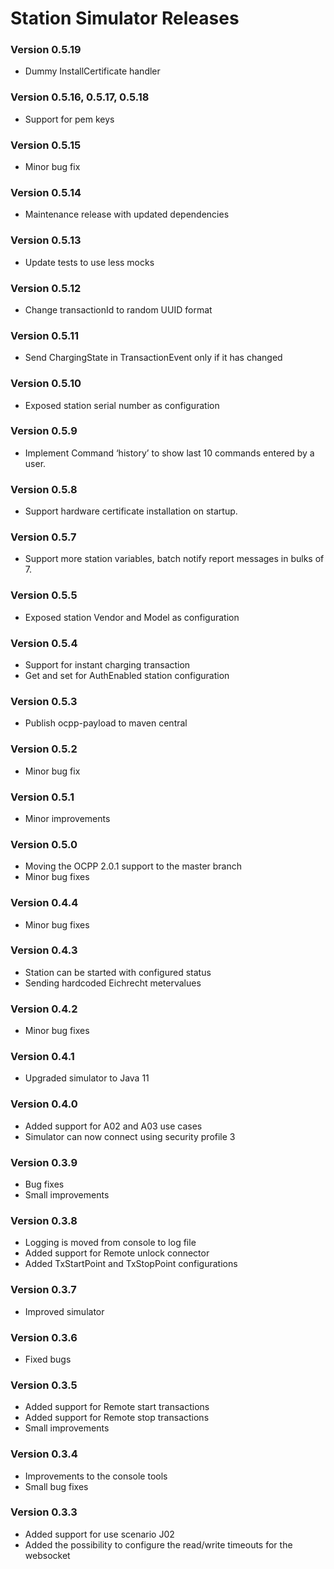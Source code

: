 # Station Simulator Releases #

### Version 0.5.19
- Dummy InstallCertificate handler

### Version 0.5.16, 0.5.17, 0.5.18
- Support for pem keys

### Version 0.5.15
- Minor bug fix

### Version 0.5.14
- Maintenance release with updated dependencies

### Version 0.5.13
- Update tests to use less mocks

### Version 0.5.12
- Change transactionId to random UUID format

### Version 0.5.11
- Send ChargingState in TransactionEvent only if it has changed 

### Version 0.5.10
- Exposed station serial number as configuration

### Version 0.5.9
- Implement Command ‘history’ to show last 10 commands entered by a user.

### Version 0.5.8

- Support hardware certificate installation on startup.

### Version 0.5.7

- Support more station variables, batch notify report messages in bulks of 7.

### Version 0.5.5

- Exposed station Vendor and Model as configuration

### Version 0.5.4

- Support for instant charging transaction
- Get and set for AuthEnabled station configuration

### Version 0.5.3

- Publish ocpp-payload to maven central

### Version 0.5.2

- Minor bug fix

### Version 0.5.1

- Minor improvements

### Version 0.5.0

- Moving the OCPP 2.0.1 support to the master branch
- Minor bug fixes 

### Version 0.4.4

- Minor bug fixes

### Version 0.4.3

- Station can be started with configured status
- Sending hardcoded Eichrecht metervalues

### Version 0.4.2

- Minor bug fixes

### Version 0.4.1

- Upgraded simulator to Java 11

### Version 0.4.0

- Added support for A02 and A03 use cases
- Simulator can now connect using security profile 3 

### Version 0.3.9

- Bug fixes
- Small improvements

### Version 0.3.8

- Logging is moved from console to log file
- Added support for Remote unlock connector
- Added TxStartPoint and TxStopPoint configurations

### Version 0.3.7

- Improved simulator 

### Version 0.3.6

- Fixed bugs

### Version 0.3.5

- Added support for Remote start transactions
- Added support for Remote stop transactions
- Small improvements

### Version 0.3.4

- Improvements to the console tools
- Small bug fixes

### Version 0.3.3

- Added support for use scenario J02
- Added the possibility to configure the read/write timeouts for the websocket
